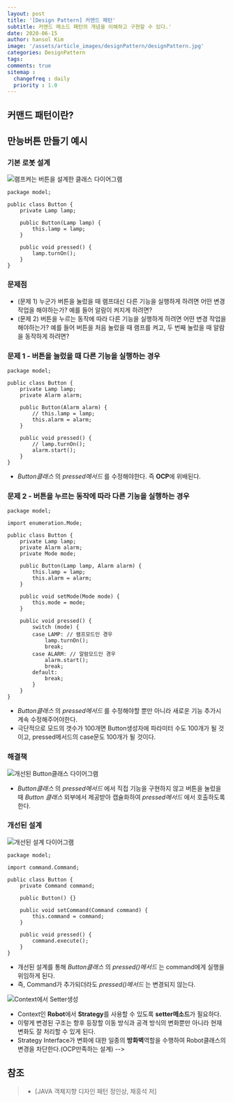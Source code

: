```yaml
---
layout: post
title: '[Design Pattern] 커맨드 패턴'
subtitle: 커맨드 메소드 패턴의 개념을 이해하고 구현할 수 있다.'
date: 2020-06-15
author: hansol Kim
image: '/assets/article_images/designPattern/designPattern.jpg'
categories: DesignPattern
tags: 
comments: true
sitemap :
  changefreq : daily
  priority : 1.0
---
```


## 커맨드 패턴이란?

<!-- * 행위를 클래스로 캡슐화하여 동적으로 행위를 자유롭게 바꿀 수 있는 패턴이다. 즉, 전략을 쉽게 바꿀 수 있도록 해주는 디자인 패턴이다. -->

<!-- ## 스트래티지 패턴 클래스 다이어그램
![스트래티지 패턴 클래스 다이어그램](https://user-images.githubusercontent.com/31653025/83719238-9d5f3880-a671-11ea-8d15-ea0d2153bede.PNG)

* Strategy : 인터페이스나 추상클래스로 외부에서 동일한 방식으로 알고리즘을 호출하는 방법을 명시

* ConcreteStrategy : 스트래티지 패턴에서 명시한 알고리즘을 실제로 구현한 클래스

* Context : 스트래티지 패턴을 이용하는 역할을 수행하며, ConcreteStrategy를 바꿀 수 있도록 setter메서드(집약 관계)를 제공 -->

## 만능버튼 만들기 예시

### 기본 로봇 설계
![램프켜는 버튼을 설계한 클래스 다이어그램](https://user-images.githubusercontent.com/31653025/84618058-e9c93480-af0b-11ea-9bdf-d4e522ae0a35.PNG)

```
package model;

public class Button {
	private Lamp lamp;
	
	public Button(Lamp lamp) {
		this.lamp = lamp;
	}
	
	public void pressed() {
		lamp.turnOn();
	}
}
```

### 문제점
* (문제 1) 누군가 버튼을 눌렀을 때 램프대신 다른 기능을 실행하게 하려면 어떤 변경 작업을 해야하는가? 예를 들어 알람이 켜지게 하려면?
* (문제 2) 버튼을 누르는 동작에 따라 다른 기능을 실행하게 하려면 어떤 변경 작업을 해야하는가? 예를 들어 버튼을 처음 눌렀을 때 램프를 켜고, 두 번째 눌렀을 때 알람을 동작하게 하려면?

### 문제 1 - 버튼을 눌렀을 때 다른 기능을 실행하는 경우
```
package model;

public class Button {
	private Lamp lamp;
	private Alarm alarm;
	
	public Button(Alarm alarm) {
		// this.lamp = lamp;
		this.alarm = alarm;
	}
	
	public void pressed() {
		// lamp.turnOn();
		alarm.start();		
	}
}
```
* *Button클래스* 의 *pressed메서드* 를 수정해야한다. 즉 **OCP**에 위배된다.

### 문제 2 - 버튼을 누르는 동작에 따라 다른 기능을 실행하는 경우
```
package model;

import enumeration.Mode;

public class Button {
	private Lamp lamp;
	private Alarm alarm;
	private Mode mode;
	
	public Button(Lamp lamp, Alarm alarm) {
		this.lamp = lamp;
		this.alarm = alarm;
	}
	
	public void setMode(Mode mode) {
		this.mode = mode;
	}
	
	public void pressed() {
		switch (mode) {
		case LAMP: // 램프모드인 경우
			lamp.turnOn();
			break;
		case ALARM: // 알람모드인 경우
			alarm.start();
			break;
		default:
			break;
		}		
	}
}
```
* *Button클래스* 의 *pressed메서드* 를 수정해야할 뿐만 아니라 새로운 기능 추가시 계속 수정해주어야한다.
* 극단적으로 모드의 갯수가 100개면 Button생성자에 파라미터 수도 100개가 될 것이고, pressed메서드의 case문도 100개가 될 것이다.

### 해결책
![개선된 Button클래스 다이어그램](https://user-images.githubusercontent.com/31653025/84620646-83481480-af13-11ea-9549-9b2d2da74ef5.PNG)
* *Button클래스* 의 *pressed메서드* 에서 직접 기능을 구현하지 않고 버튼을 눌렀을 때 *Button 클래스* 외부에서 제공받아 캡슐화하여 *pressed메서드* 에서 호출하도록 한다.

### 개선된 설계
![개선된 설계 다이어그램](https://user-images.githubusercontent.com/31653025/83720482-1d869d80-a674-11ea-8095-a19b5efc6ca9.PNG)

```
package model;

import command.Command;

public class Button {
	private Command command;
	
	public Button() {}
	
	public void setCommand(Command command) {
		this.command = command;
	}
	
	public void pressed() {
		command.execute();
	}
}
```
* 개선된 설계를 통해 *Button클래스* 의 *pressed()메서드* 는 command에게 실행을 위임하게 된다.
* 즉, Command가 추가되더라도 *pressed()메서드* 는 변경되지 않는다.

![Context에서 Setter생성](https://user-images.githubusercontent.com/31653025/83720534-2f684080-a674-11ea-9b06-4d9d281b42ff.png)

* Context인 **Robot**에서 **Strategy**를 사용할 수 있도록 **setter메소드**가 필요하다.
* 이렇게 변경된 구조는 향후 등장할 이동 방식과 공격 방식의 변화뿐만 아니라 현재 변화도 잘 처리할 수 있게 된다.
* Strategy Interface가 변화에 대한 일종의 **방화벽**역할을 수행하여 Robot클래스의 변경을 차단한다.(OCP만족하는 설계) -->

## 참조
> - [JAVA 객체지향 디자인 패턴 정인상, 채흥석 저]